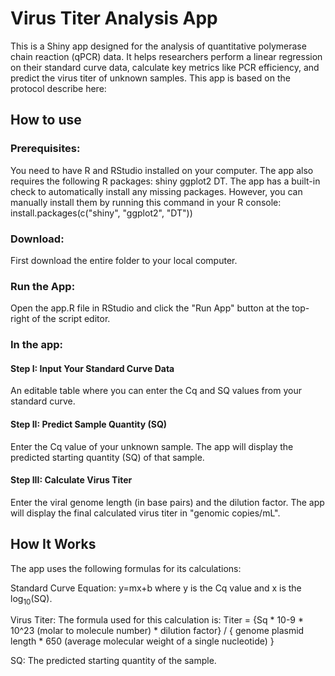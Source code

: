 # Virus Titer Analysis App

This is a Shiny app designed for the analysis of quantitative polymerase chain reaction (qPCR) data. 
It helps researchers perform a linear regression on their standard curve data, calculate key metrics like PCR efficiency, and predict the virus titer of unknown samples.
This app is based on the protocol describe here:


## How to use

### Prerequisites:
You need to have R and RStudio installed on your computer.
The app also requires the following R packages: shiny ggplot2 DT.
The app has a built-in check to automatically install any missing packages. However, you can manually install them by running this command in your R console:
install.packages(c("shiny", "ggplot2", "DT"))

### Download:
First download the entire folder to your local computer.

### Run the App: 
Open the app.R file in RStudio and click the "Run App" button at the top-right of the script editor.

### In the app:
#### Step I: Input Your Standard Curve Data
An editable table where you can enter the Cq and SQ values from your standard curve.

#### Step II: Predict Sample Quantity (SQ)
Enter the Cq value of your unknown sample.
The app will display the predicted starting quantity (SQ) of that sample.

#### Step III: Calculate Virus Titer
Enter the viral genome length (in base pairs) and the dilution factor.
The app will display the final calculated virus titer in "genomic copies/mL".



## How It Works
The app uses the following formulas for its calculations:

Standard Curve Equation:
y=mx+b
where y is the Cq value and x is the log$_{10}$(SQ).


Virus Titer:
The formula used for this calculation is:
Titer = {Sq * 10-9 * 10^23 (molar to molecule number) * dilution factor} / { genome plasmid length * 650 (average molecular weight of a single nucleotide) }

SQ: The predicted starting quantity of the sample.


